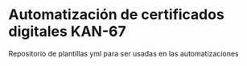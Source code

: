 # Automatización de certificados digitales KAN-67 
Repositorio de plantillas yml para ser usadas en las automatizaciones
